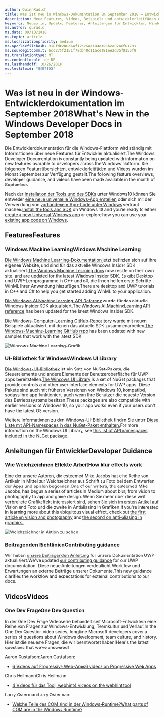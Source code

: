 ```yaml
---
author: QuinnRadich
title: Was ist neu in Windows-Dokumentation im September 2018 – Entwicklung von UWP-apps
description: Neue Features, Videos, Beispiele und entwicklerleitfäden wurden in der Windows 10-Entwicklerdokumentation für September 2018 hinzugefügt.
keywords: Neues in, Update, Features, Anleitungen für Entwickler, Windows 10, September
ms.author: quradic
ms.date: 09/10/2018
ms.topic: article
ms.localizationpriority: medium
ms.openlocfilehash: 918fd0208d6af17c25ad184a856b2a87a6f61791
ms.sourcegitcommit: 6cc275f2151f78db40c11ace381ee2d35f0155f9
ms.translationtype: MT
ms.contentlocale: de-DE
ms.lasthandoff: 10/26/2018
ms.locfileid: "5557593"
---
```

# <a name="whats-new-in-the-windows-developer-docs-in-september-2018"></a><span data-ttu-id="dec09-104">Was ist neu in der Windows-Entwicklerdokumentation im September 2018</span><span class="sxs-lookup"><span data-stu-id="dec09-104">What's New in the Windows Developer Docs in September 2018</span></span>

<span data-ttu-id="dec09-105">Die Entwicklerdokumentation für die Windows-Plattform wird ständig mit Informationen über neue Features für Entwickler aktualisiert.</span><span class="sxs-lookup"><span data-stu-id="dec09-105">The Windows Developer Documentation is constantly being updated with information on new features available to developers across the Windows platform.</span></span> <span data-ttu-id="dec09-106">Die folgenden Featureübersichten, entwicklerleitfäden und Videos wurden im Monat September zur Verfügung gestellt.</span><span class="sxs-lookup"><span data-stu-id="dec09-106">The following feature overviews, developer guidance, and videos have been made available in the month of September.</span></span>

<span data-ttu-id="dec09-107">Nach der [Installation der Tools und des SDKs](http://go.microsoft.com/fwlink/?LinkId=821431) unter Windows10 können Sie entweder [eine neue universelle Windows-App erstellen](../get-started/create-uwp-apps.md) oder sich mit der Verwendung von [vorhandenem App-Code unter Windows](../porting/index.md) vertraut machen.</span><span class="sxs-lookup"><span data-stu-id="dec09-107">[Install the tools and SDK](http://go.microsoft.com/fwlink/?LinkId=821431) on Windows 10 and you’re ready to either [create a new Universal Windows app](../get-started/create-uwp-apps.md) or explore how you can use your [existing app code on Windows](../porting/index.md).</span></span>

## <a name="features"></a><span data-ttu-id="dec09-108">Features</span><span class="sxs-lookup"><span data-stu-id="dec09-108">Features</span></span>

### <a name="windows-machine-learning"></a><span data-ttu-id="dec09-109">Windows Machine Learning</span><span class="sxs-lookup"><span data-stu-id="dec09-109">Windows Machine Learning</span></span>

<span data-ttu-id="dec09-110">[Die Windows Machine Learning-Dokumentation](https://docs.microsoft.com/windows/ai/) jetzt befinden sich auf ihre eigenen Website, und sind für das aktuelle Windows Insider SDK aktualisiert.</span><span class="sxs-lookup"><span data-stu-id="dec09-110">[The Windows Machine Learning docs](https://docs.microsoft.com/windows/ai/) now reside on their own site, and are updated for the latest Windows Insider SDK.</span></span> <span data-ttu-id="dec09-111">Es gibt Desktop und UWP-Lernprogramme in C++ und c#, die Ihnen helfen erste Schritte WinML Ihrer Anwendung hinzufügen.</span><span class="sxs-lookup"><span data-stu-id="dec09-111">There are desktop and UWP tutorials in C++ and C# to help you get started adding WinML to your application.</span></span>

<span data-ttu-id="dec09-112">[Die Windows.AI.MachineLearning-API-Referenz](https://docs.microsoft.com/uwp/api/windows.ai.machinelearning) wurde für das aktuelle Windows Insider SDK aktualisiert.</span><span class="sxs-lookup"><span data-stu-id="dec09-112">[The Windows.AI.MachineLearning API reference](https://docs.microsoft.com/uwp/api/windows.ai.machinelearning) has been updated for the latest Windows Insider SDK.</span></span>

<span data-ttu-id="dec09-113">[Die Windows-Computer-Learning GitHub-Repository](https://github.com/Microsoft/Windows-Machine-Learning) wurde mit neuen Beispiele aktualisiert, mit denen das aktuelle SDK zusammenarbeiten.</span><span class="sxs-lookup"><span data-stu-id="dec09-113">[The Windows-Machine-Learning GitHub repo](https://github.com/Microsoft/Windows-Machine-Learning) has been updated with new samples that work with the latest SDK.</span></span>

![Windows Machine Learning-Grafik](images/winml-graphic.png)

### <a name="windows-ui-library"></a><span data-ttu-id="dec09-115">UI-Bibliothek für Windows</span><span class="sxs-lookup"><span data-stu-id="dec09-115">Windows UI Library</span></span>

<span data-ttu-id="dec09-116">[Die Windows-UI-Bibliothek](https://aka.ms/winui-docs) ist ein Satz von NuGet-Pakete, die Steuerelemente und andere Elemente der Benutzeroberfläche für UWP-apps bereitstellen.</span><span class="sxs-lookup"><span data-stu-id="dec09-116">[The Windows UI Library](https://aka.ms/winui-docs) is a set of NuGet packages that provide controls and other user interface elements for UWP apps.</span></span> <span data-ttu-id="dec09-117">Diese Pakete sind auch mit früheren Versionen von Windows 10, kompatibel, sodass Ihre app funktioniert, auch wenn Ihre Benutzer die neueste Version des Betriebssystems besitzen.</span><span class="sxs-lookup"><span data-stu-id="dec09-117">These packages are also compatible with earlier versions of Windows 10, so your app works even if your users don't have the latest OS version.</span></span>

<span data-ttu-id="dec09-118">Weitere Informationen zu den Windows-UI-Bibliothek finden Sie unter [Diese Liste mit API-Namespaces in das NuGet-Paket enthalten.](https://docs.microsoft.com/uwp/api/overview/winui/)</span><span class="sxs-lookup"><span data-stu-id="dec09-118">For more information on the Windows UI Library, see [this list of API namespaces included in the NuGet package.](https://docs.microsoft.com/uwp/api/overview/winui/)</span></span>

## <a name="developer-guidance"></a><span data-ttu-id="dec09-119">Anleitungen für Entwickler</span><span class="sxs-lookup"><span data-stu-id="dec09-119">Developer Guidance</span></span>

### <a name="how-blur-effects-work"></a><span data-ttu-id="dec09-120">Wie Weichzeichnen Effekte Arbeit</span><span class="sxs-lookup"><span data-stu-id="dec09-120">How blur effects work</span></span>

<span data-ttu-id="dec09-121">Eine der unsere Autoren, die esteemed Mike Jacobs hat eine Reihe von Artikeln in Mittel zur Weichzeichner aus Schrift zu Foto bei dem Entwerfen der Apps und spielen begonnen.</span><span class="sxs-lookup"><span data-stu-id="dec09-121">One of our writers, the esteemed Mike Jacobs, has begun a series of articles in Medium about blur, from vision to photography to app and game design.</span></span> <span data-ttu-id="dec09-122">Wenn Sie mehr über diese weit verbreitete Grafikeffekt interessiert sind, sehen Sie sich [im ersten Artikel auf Vision und Foto](https://medium.com/microsoft-design/science-in-the-system-how-blur-effects-work-8b0590996e09) und [die zweite in Antialiasing in Grafiken.](https://medium.com/microsoft-design/science-in-the-system-how-blur-effects-work-part-2-c5589a738515)</span><span class="sxs-lookup"><span data-stu-id="dec09-122">If you're interested in learning more about this ubiquitous visual effect, check out [the first article on vision and photography](https://medium.com/microsoft-design/science-in-the-system-how-blur-effects-work-8b0590996e09) and [the second on anti-aliasing in graphics.](https://medium.com/microsoft-design/science-in-the-system-how-blur-effects-work-part-2-c5589a738515)</span></span>

![Weichzeichner in Aktion zu sehen](images/blur-example.jpg)

### <a name="contributing-guidance"></a><span data-ttu-id="dec09-124">Beitragenden Richtlinien</span><span class="sxs-lookup"><span data-stu-id="dec09-124">Contributing guidance</span></span>

<span data-ttu-id="dec09-125">Wir haben [unsere Beitragenden Anleitung](https://github.com/MicrosoftDocs/windows-uwp/blob/docs/CONTRIBUTING.md) für unsere Dokumentation UWP aktualisiert.</span><span class="sxs-lookup"><span data-stu-id="dec09-125">We've updated [our contributing guidance](https://github.com/MicrosoftDocs/windows-uwp/blob/docs/CONTRIBUTING.md) for our UWP documentation.</span></span> <span data-ttu-id="dec09-126">Diese neue Anleitungen verdeutlicht Workflow und Erwartungen an externe Beiträge unserer Dokumente.</span><span class="sxs-lookup"><span data-stu-id="dec09-126">This new guidance clarifies the workflow and expectations for external contributions to our docs.</span></span>

## <a name="videos"></a><span data-ttu-id="dec09-127">Videos</span><span class="sxs-lookup"><span data-stu-id="dec09-127">Videos</span></span>

### <a name="one-dev-question"></a><span data-ttu-id="dec09-128">One Dev Frage</span><span class="sxs-lookup"><span data-stu-id="dec09-128">One Dev Question</span></span>

<span data-ttu-id="dec09-129">In der One Dev Frage Videoserie behandelt seit Microsoft-Entwicklern eine Reihe von Fragen zur Windows-Entwicklung, Teamkultur und Verlauf.</span><span class="sxs-lookup"><span data-stu-id="dec09-129">In the One Dev Question video series, longtime Microsoft developers cover a series of questions about Windows development, team culture, and history.</span></span> <span data-ttu-id="dec09-130">Hier ist die neueste Fragen, die wir beantwortet haben!</span><span class="sxs-lookup"><span data-stu-id="dec09-130">Here's the latest questions that we've answered!</span></span>

<span data-ttu-id="dec09-131">Aaron Gustafson:</span><span class="sxs-lookup"><span data-stu-id="dec09-131">Aaron Gustafson:</span></span>

* [<span data-ttu-id="dec09-132">6 Videos auf Progressive Web-Apps</span><span class="sxs-lookup"><span data-stu-id="dec09-132">6 videos on Progressive Web Apps</span></span>](https://www.youtube.com/playlist?list=PLWs4_NfqMtoyPHoI-CIB71mEq-om6m35I)

<span data-ttu-id="dec09-133">Chris Heilmann</span><span class="sxs-lookup"><span data-stu-id="dec09-133">Chris Heilmann</span></span>

* [<span data-ttu-id="dec09-134">4 Videos für das Tool, webhint</span><span class="sxs-lookup"><span data-stu-id="dec09-134">4 videos on the webhint tool</span></span>](https://www.youtube.com/watch?v=eXfmxmiA00Y&list=PLWs4_NfqMtow00LM-vgyECAlMDxx84Q2v)

<span data-ttu-id="dec09-135">Larry Osterman:</span><span class="sxs-lookup"><span data-stu-id="dec09-135">Larry Osterman:</span></span>

* [<span data-ttu-id="dec09-136">Welche Teile des COM sind in der Windows-Runtime?</span><span class="sxs-lookup"><span data-stu-id="dec09-136">What parts of COM are in the Windows Runtime?</span></span>](https://youtu.be/_nsMjHqRn1w)